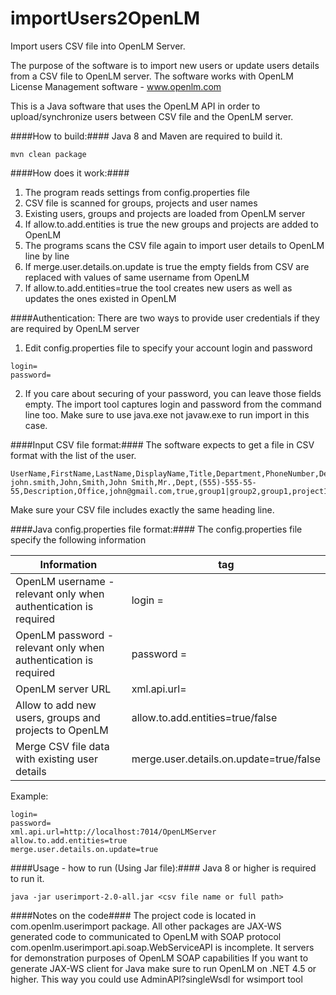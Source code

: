 importUsers2OpenLM
==================

Import users CSV file into OpenLM Server.

The purpose of the software is to import new users or update users details from a CSV file to OpenLM server. The software works with OpenLM License Management software  - www.openlm.com

This is a Java software that uses the OpenLM API in order to upload/synchronize users between CSV file and the OpenLM server.

####How to build:####
Java 8 and Maven are required to build it.
```
mvn clean package
```

####How does it work:####
1. The program reads settings from config.properties file
2. CSV file is scanned for groups, projects and user names
3. Existing users, groups and projects are loaded from OpenLM server
4. If allow.to.add.entities is true the new groups and projects are added to OpenLM
5. The programs scans the CSV file again to import user details to OpenLM line by line
6. If merge.user.details.on.update is true the empty fields from CSV are replaced with values of same username from OpenLM
7. If allow.to.add.entities=true the tool creates new users as well as updates the ones existed in OpenLM

####Authentication:
There are two ways to provide user credentials if they are required by OpenLM server
1. Edit config.properties file to specify your account login and password
```
login=
password=
```
2. If you care about securing of your password, you can leave those fields empty. The import tool captures login and password from the command line too. Make sure to use java.exe not javaw.exe to run import in this case.


####Input CSV file format:####
The software expects to get a file in CSV format with the list of the user.
```
UserName,FirstName,LastName,DisplayName,Title,Department,PhoneNumber,Description,Office,Email,Enabled,Groups,DefaultGroup,Projects,DefaultProject
john.smith,John,Smith,John Smith,Mr.,Dept,(555)-555-55-55,Description,Office,john@gmail.com,true,group1|group2,group1,project1|project2,project1
```
Make sure your CSV file includes exactly the same heading line.

####Java config.properties file format:####
The config.properties file specify the following information

|Information|tag|
|-----------|---|
|OpenLM username - relevant only when authentication is required|login =|
|OpenLM password - relevant only when authentication is required|password =|
|OpenLM server URL|xml.api.url=|
|Allow to add new users, groups and projects to OpenLM|allow.to.add.entities=true/false|
|Merge CSV file data with existing user details|merge.user.details.on.update=true/false|

Example:
```
login=
password=
xml.api.url=http://localhost:7014/OpenLMServer
allow.to.add.entities=true
merge.user.details.on.update=true
```

####Usage - how to run (Using Jar file):####
Java 8 or higher is required to run it.
```
java -jar userimport-2.0-all.jar <csv file name or full path>
```

####Notes on the code####
The project code is located in com.openlm.userimport package.
All other packages are JAX-WS generated code to communicated to OpenLM with SOAP protocol
com.openlm.userimport.api.soap.WebServiceAPI is incomplete. It servers for demonstration purposes of OpenLM SOAP capabilities
If you want to generate JAX-WS client for Java make sure to run OpenLM on .NET 4.5 or higher. This way you could use AdminAPI?singleWsdl for wsimport tool